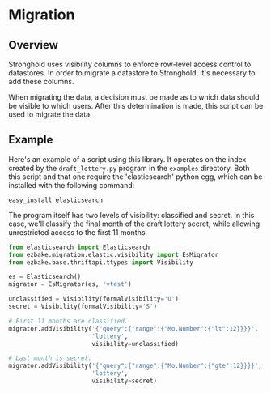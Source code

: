 Migration
=========

## Overview

Stronghold uses visibility columns to enforce row-level access control
to datastores. In order to migrate a datastore to Stronghold, it's
necessary to add these columns.

When migrating the data, a decision must be made as to which data
should be visible to which users. After this determination is made,
this script can be used to migrate the data.

## Example

Here's an example of a script using this library. It operates on the
index created by the <code>draft_lottery.py</code> program in the
<code>examples</code> directory. Both this script and that one require
the 'elasticsearch' python egg, which can be installed with the
following command:

    easy_install elasticsearch

The program itself has two levels of visibility: classified and
secret. In this case, we'll classify the final month of the draft
lottery secret, while allowing unrestricted access to the first 11
months.

```python
from elasticsearch import Elasticsearch
from ezbake.migration.elastic.visibility import EsMigrator
from ezbake.base.thriftapi.ttypes import Visibility

es = Elasticsearch()
migrator = EsMigrator(es, 'vtest')

unclassified = Visibility(formalVisibility='U')
secret = Visibility(formalVisibility='S')

# First 11 months are classified.
migrator.addVisibility('{"query":{"range":{"Mo.Number":{"lt":12}}}}',
                       'lottery',
                       visibility=unclassified)

# Last month is secret.
migrator.addVisibility('{"query":{"range":{"Mo.Number":{"gte":12}}}}',
                       'lottery',
                       visibility=secret)
                       

```